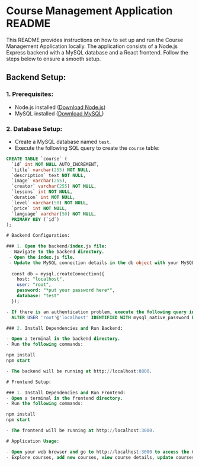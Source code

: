 # Course Management Application README

This README provides instructions on how to set up and run the Course Management Application locally. The application consists of a Node.js Express backend with a MySQL database and a React frontend. Follow the steps below to ensure a smooth setup.

## Backend Setup:

### 1. Prerequisites:
- Node.js installed ([Download Node.js](https://nodejs.org/))
- MySQL installed ([Download MySQL](https://dev.mysql.com/downloads/))

### 2. Database Setup:
- Create a MySQL database named `test`.
- Execute the following SQL query to create the `course` table:

```sql
CREATE TABLE `course` (
  `id` int NOT NULL AUTO_INCREMENT,
  `title` varchar(255) NOT NULL,
  `description` text NOT NULL,
  `image` varchar(255),
  `creator` varchar(255) NOT NULL,
  `lessons` int NOT NULL,
  `duration` int NOT NULL,
  `level` varchar(50) NOT NULL,
  `price` int NOT NULL,
  `language` varchar(50) NOT NULL,
  PRIMARY KEY (`id`)
);

# Backend Configuration:

### 1. Open the backend/index.js file:
 - Navigate to the backend directory.
 - Open the index.js file.
 - Update the MySQL connection details in the db object with your MySQL credentials.
  
  const db = mysql.createConnection({
    host: "localhost",
    user: "root",
    password: "*put your password here*",
    database: "test"
  });

- If there is an authentication problem, execute the following query in your MySQL database:
  ALTER USER 'root'@'localhost' IDENTIFIED WITH mysql_native_password BY '*putyourpasswordhere*';

### 2. Install Dependencies and Run Backend:

- Open a terminal in the backend directory.
- Run the following commands:

npm install
npm start

- The backend will be running at http://localhost:8800.

# Frontend Setup:

### 1. Install Dependencies and Run Frontend: 
- Open a terminal in the frontend directory.
- Run the following commands:

npm install
npm start

- The frontend will be running at http://localhost:3000.

# Application Usage:

- Open your web browser and go to http://localhost:3000 to access the Course Management Application.
- Explore courses, add new courses, view course details, update courses, and delete courses as needed.